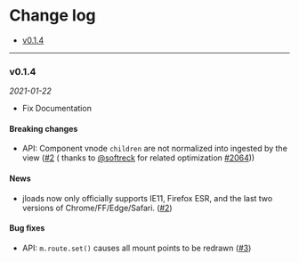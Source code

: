 # Change log

- [v0.1.4](#v2)

---

<!--

### Upcoming...

*Note for later: release as minor.*

-->

### v0.1.4

_2021-01-22_

- Fix Documentation

#### Breaking changes

- API: Component vnode `children` are not normalized into ingested by the view ([#2](https://github.com/jloads/get/) (
  thanks to [@softreck](https://github.com/softreck) for related optimization [#2064](https://github.com/jloads/get)))

#### News

- jloads now only officially supports IE11, Firefox ESR, and the last two versions of
  Chrome/FF/Edge/Safari. ([#2](https://github.com/jloads/get/))

#### Bug fixes

- API: `m.route.set()` causes all mount points to be redrawn ([#3](https://github.com/jloads/get))

